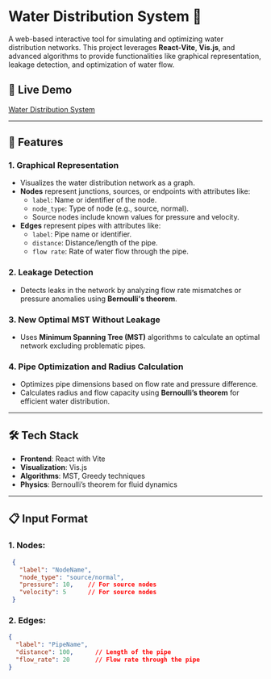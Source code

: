 # Water Distribution System 🌊

A web-based interactive tool for simulating and optimizing water distribution networks. This project leverages **React-Vite**, **Vis.js**, and advanced algorithms to provide functionalities like graphical representation, leakage detection, and optimization of water flow.

## 🚀 Live Demo
[Water Distribution System](https://bharat346.github.io/Water-Distribution-System/)

---

## 📌 Features

### 1. **Graphical Representation**
- Visualizes the water distribution network as a graph.
- **Nodes** represent junctions, sources, or endpoints with attributes like:
  - `label`: Name or identifier of the node.
  - `node_type`: Type of node (e.g., source, normal).
  - Source nodes include known values for pressure and velocity.
- **Edges** represent pipes with attributes like:
  - `label`: Pipe name or identifier.
  - `distance`: Distance/length of the pipe.
  - `flow rate`: Rate of water flow through the pipe.

### 2. **Leakage Detection**
- Detects leaks in the network by analyzing flow rate mismatches or pressure anomalies using **Bernoulli's theorem**.

### 3. **New Optimal MST Without Leakage**
- Uses **Minimum Spanning Tree (MST)** algorithms to calculate an optimal network excluding problematic pipes.

### 4. **Pipe Optimization and Radius Calculation**
- Optimizes pipe dimensions based on flow rate and pressure difference.
- Calculates radius and flow capacity using **Bernoulli’s theorem** for efficient water distribution.

---

## 🛠️ Tech Stack
- **Frontend**: React with Vite
- **Visualization**: Vis.js
- **Algorithms**: MST, Greedy techniques
- **Physics**: Bernoulli’s theorem for fluid dynamics

---

## 📋 Input Format

### 1. Nodes:
```json
 {
   "label": "NodeName",
   "node_type": "source/normal",
   "pressure": 10,    // For source nodes
   "velocity": 5      // For source nodes
 }
```

### 2. Edges:
```json
{
  "label": "PipeName",
  "distance": 100,      // Length of the pipe
  "flow_rate": 20       // Flow rate through the pipe
}
```
